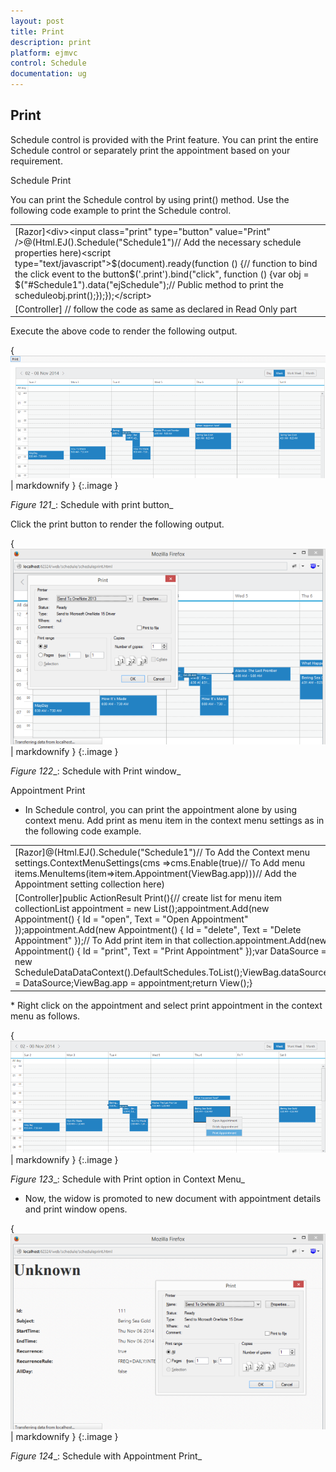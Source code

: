 ```yaml
---
layout: post
title: Print
description: print
platform: ejmvc
control: Schedule
documentation: ug
---
```


## Print

Schedule control is provided with the Print feature. You can print the entire Schedule control or separately print the appointment based on your requirement.

Schedule Print

You can print the Schedule control by using print() method. Use the following code example to print the Schedule control.



<table>
<tr>
<td>
[Razor]&lt;div&gt;&lt;input class="print" type="button" value="Print" /&gt;@(Html.EJ().Schedule("Schedule1")// Add the necessary schedule properties here)&lt;script type="text/javascript"&gt;$(document).ready(function () {// function to bind the click event to the button$('.print').bind("click", function () {var obj = $("#Schedule1").data("ejSchedule");// Public method to print the scheduleobj.print();});});&lt;/script&gt;</td></tr>
<tr>
<td>
[Controller]           // follow the code as same as declared in Read Only part</td></tr>
</table>


Execute the above code to render the following output.

{ ![](Print_images/Print_img1.png) | markdownify }
{:.image }


_Figure_ _121__: Schedule with print button_

Click the print button to render the following output.



{ ![](Print_images/Print_img2.png) | markdownify }
{:.image }


_Figure_ _122__: Schedule with Print window_

Appointment Print

* In Schedule control, you can print the appointment alone by using context menu. Add print as menu item in the context menu settings as in the following code example.



<table>
<tr>
<td>
[Razor]@(Html.EJ().Schedule("Schedule1")// To Add the Context menu settings.ContextMenuSettings(cms =>cms.Enable(true)// To Add menu items.MenuItems(item=>item.Appointment(ViewBag.app)))// Add the Appointment setting collection here)</td></tr>
<tr>
<td>
[Controller]public ActionResult Print(){// create list for menu item collectionList<Appointment> appointment = new List<Appointment>();appointment.Add(new Appointment() { Id = "open", Text = "Open Appointment" });appointment.Add(new Appointment() { Id = "delete", Text = "Delete Appointment" });// To Add print item in that collection.appointment.Add(new Appointment() { Id = "print", Text = "Print Appointment" });var DataSource = new ScheduleDataDataContext().DefaultSchedules.ToList();ViewBag.dataSource = DataSource;ViewBag.app = appointment;return View();}</td></tr>
</table>
* Right click on the appointment and select print appointment in the context menu as follows.



{ ![](Print_images/Print_img3.png) | markdownify }
{:.image }


_Figure_ _123__: Schedule with Print option in Context Menu_

* Now, the widow is promoted to new document with appointment details and print window opens.



{ ![](Print_images/Print_img4.png) | markdownify }
{:.image }


_Figure_ _124__: Schedule with Appointment Print_

